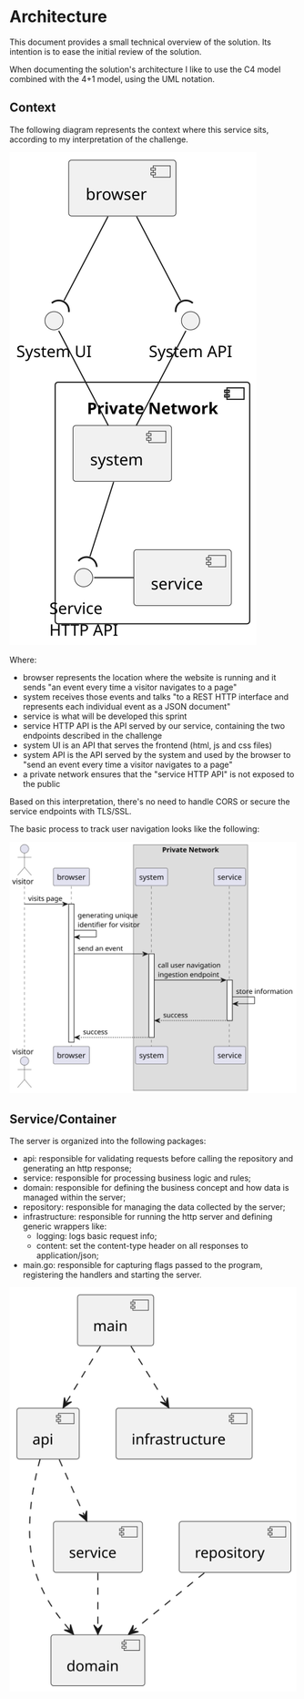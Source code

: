 # Architecture

This document provides a small technical overview of the solution. Its intention is to ease the initial review of the
solution.

When documenting the solution's architecture I like to use the C4 model combined with the 4+1 model, using the UML
notation.

## Context

The following diagram represents the context where this service sits, according to my interpretation of the challenge.

![context](context.svg)

Where:

- browser represents the location where the website is running and it sends "an event every time a visitor navigates to
  a page"
- system receives those events and talks "to a REST HTTP interface and represents each individual event as a JSON
  document"
- service is what will be developed this sprint
- service HTTP API is the API served by our service, containing the two endpoints described in the challenge
- system UI is an API that serves the frontend (html, js and css files)
- system API is the API served by the system and used by the browser to "send an event every time a visitor navigates to
  a page"
- a private network ensures that the "service HTTP API" is not exposed to the public

Based on this interpretation, there's no need to handle CORS or secure the service endpoints with TLS/SSL.

The basic process to track user navigation looks like the following:

![context-process](context_process.svg)

## Service/Container

The server is organized into the following packages:

- api: responsible for validating requests before calling the repository and generating an http response;
- service: responsible for processing business logic and rules;
- domain: responsible for defining the business concept and how data is managed within the server;
- repository: responsible for managing the data collected by the server;
- infrastructure: responsible for running the http server and defining generic wrappers like:
    - logging: logs basic request info;
    - content: set the content-type header on all responses to application/json;
- main.go: responsible for capturing flags passed to the program, registering the handlers and starting the server.

![arch](arch.svg)
